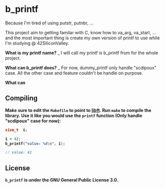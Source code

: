 # b_printf
Because I'm tired of using putstr, putnbr, ...

This project aim to getting familar with C, know how to va_arg, va_start, ... and the most important thing is create my own version of printf to use while I'm studying @ 42SiliconValley.

<b>What is my printf name?</b>
_ I will call my printf is b_printf from for the whole project.

<b>What can b_printf does?</b>
_ For now, dummy_printf only handle "scdipoux" case. All the other case and feature couldn't be handle on purpose.

<b> What can 
## Compiling

Make sure to edit the `Makefile` to point to
[libft](https://github.com/khoab/libft). Run `make` to compile the
library. Use it like you would use the `printf` function (Only handle "scdipoux" case for now):

```c
size_t  i;

i = 42;
b_printf("value: %d\n", i);

// value: 42
```

## License
`b_printf` is under the **GNU General Public License 3.0**.
